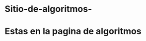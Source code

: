 # Sitio-de-algoritmos-
<!DOCTYPE html>
<html>
  <head>
    <title>Inicio Algoritmos 2B</title>
  </head>
  <body>
    <h1>Estas en la pagina de algoritmos</h1>
  </body>
</html>
